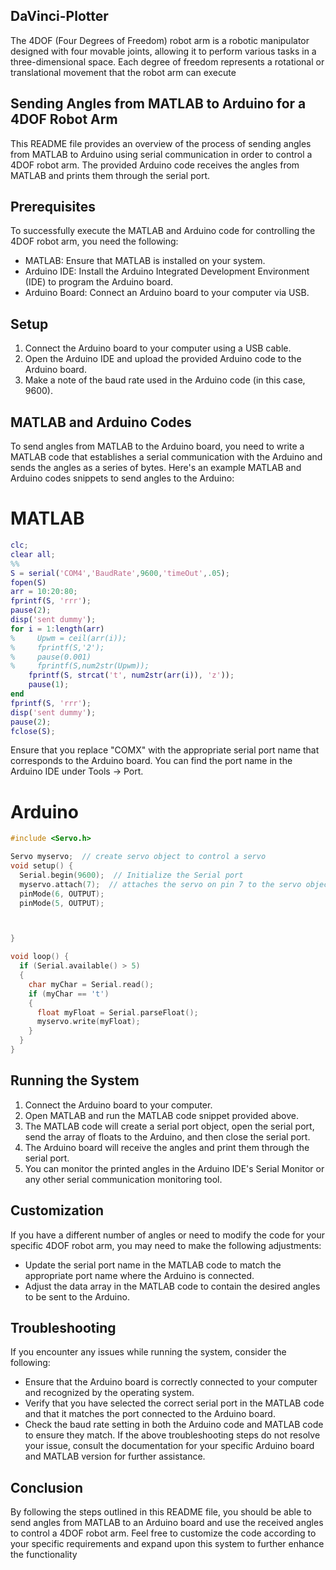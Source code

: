 ## DaVinci-Plotter
The 4DOF (Four Degrees of Freedom) robot arm is a robotic manipulator designed with four movable joints, allowing it to perform various tasks in a three-dimensional space. Each degree of freedom represents a rotational or translational movement that the robot arm can execute
## Sending Angles from MATLAB to Arduino for a 4DOF Robot Arm

This README file provides an overview of the process of sending angles from MATLAB to Arduino using serial communication in order to control a 4DOF robot arm. The provided Arduino code receives the angles from MATLAB and prints them through the serial port.

## Prerequisites
To successfully execute the MATLAB and Arduino code for controlling the 4DOF robot arm, you need the following:
- MATLAB: Ensure that MATLAB is installed on your system.
- Arduino IDE: Install the Arduino Integrated Development Environment (IDE) to program the Arduino board.
- Arduino Board: Connect an Arduino board to your computer via USB.


## Setup
1. Connect the Arduino board to your computer using a USB cable.
2. Open the Arduino IDE and upload the provided Arduino code to the Arduino board.
3. Make a note of the baud rate used in the Arduino code (in this case, 9600).



## MATLAB and Arduino Codes
To send angles from MATLAB to the Arduino board, you need to write a MATLAB code that establishes a serial communication with the Arduino and sends the angles as a series of bytes.
Here's an example MATLAB and Arduino codes snippets to send angles to the Arduino:

# MATLAB
```matlab
clc;
clear all;
%%
S = serial('COM4','BaudRate',9600,'timeOut',.05);
fopen(S)
arr = 10:20:80;
fprintf(S, 'rrr');
pause(2);
disp('sent dummy');
for i = 1:length(arr)
%     Upwm = ceil(arr(i));
%     fprintf(S,'2');
%     pause(0.001)
%     fprintf(S,num2str(Upwm)); 
    fprintf(S, strcat('t', num2str(arr(i)), 'z'));
    pause(1);
end
fprintf(S, 'rrr');
disp('sent dummy');
pause(2);
fclose(S);
```
Ensure that you replace "COMX" with the appropriate serial port name that corresponds to the Arduino board. You can find the port name in the Arduino IDE under Tools -> Port.

# Arduino
```C++
#include <Servo.h>

Servo myservo;  // create servo object to control a servo
void setup() {
  Serial.begin(9600);  // Initialize the Serial port
  myservo.attach(7);  // attaches the servo on pin 7 to the servo object
  pinMode(6, OUTPUT);
  pinMode(5, OUTPUT);



}

void loop() {
  if (Serial.available() > 5)
  {
    char myChar = Serial.read();
    if (myChar == 't')
    {
      float myFloat = Serial.parseFloat();
      myservo.write(myFloat);
    }
  }
}

```
## Running the System
1. Connect the Arduino board to your computer.
2. Open MATLAB and run the MATLAB code snippet provided above.
3. The MATLAB code will create a serial port object, open the serial port, send the array of floats to the Arduino, and then close the serial port.
4. The Arduino board will receive the angles and print them through the serial port.
5. You can monitor the printed angles in the Arduino IDE's Serial Monitor or any other serial communication monitoring tool.
## Customization
If you have a different number of angles or need to modify the code for your specific 4DOF robot arm, you may need to make the following adjustments:
- Update the serial port name in the MATLAB code to match the appropriate port name where the Arduino is connected.
- Adjust the data array in the MATLAB code to contain the desired angles to be sent to the Arduino.
## Troubleshooting
If you encounter any issues while running the system, consider the following:

- Ensure that the Arduino board is correctly connected to your computer and recognized by the operating system.
- Verify that you have selected the correct serial port in the MATLAB code and that it matches the port connected to the Arduino board.
- Check the baud rate setting in both the Arduino code and MATLAB code to ensure they match.
If the above troubleshooting steps do not resolve your issue, consult the documentation for your specific Arduino board and MATLAB version for further assistance.
## Conclusion
By following the steps outlined in this README file, you should be able to send angles from MATLAB to an Arduino board and use the received angles to control a 4DOF robot arm. Feel free to customize the code according to your specific requirements and expand upon this system to further enhance the functionality




